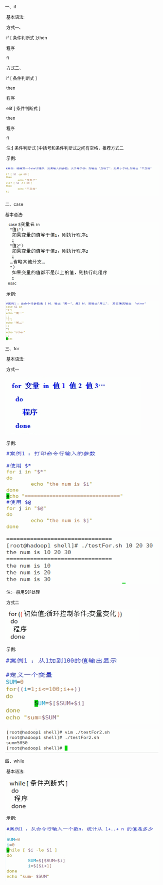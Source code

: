 一、if

​	基本语法:

​	方式一、

​		if [ 条件判断式 ];then

​			程序

​		fi

​	方式二、

​		if [ 条件判断式 ]

​		then

​			程序

​		elif [ 条件判断式 ]

​		then

​			程序

​		fi

​	注:[ 条件判断式 ]中括号和条件判断式之间有空格，推荐方式二

​	示例:

![001](001.png)

二、case

 基本语法:

![002](002.png)

​	示例:

![003](003.png)

三、for

​	基本语法:

​		方式一

![004](004.png)

​		示例:

![005](005.png)

![006](006.png)

​		注:一般用$@处理

​		方式二

![007](007.png)

​		示例:

![008](008.png)

![009](009.png)

四、while

​	基本语法:

![010](010.png)

​	示例:

![011](011.png)

